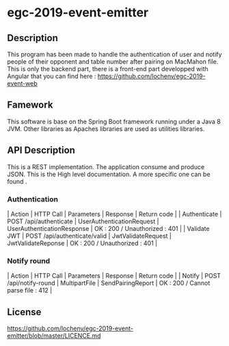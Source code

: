 # egc-2019-event-emitter

## Description
This program has been made to handle the authentication of user and notify people of their opponent and table number after pairing on MacMahon file.
This is only the backend part, there is a front-end part developped with Angular that you can find here : https://github.com/lochenv/egc-2019-event-web

## Famework
This software is base on the Spring Boot framework running under a Java 8 JVM. Other libraries as Apaches libraries are used as utilities libraries.

## API Description
This is a REST implementation. The application consume and produce JSON.
This is the High level documentation. A more specific one can be found <TODO  here>.

### Authentication
| Action | HTTP Call | Parameters | Response | Return code |
| Authenticate | POST <root>/api/authenticate | UserAuthenticationRequest | UserAuthenticationResponse | OK : 200 / Unauthorized : 401 |
| Validate JWT | POST <root>/api/authenticate/valid | JwtValidateRequest | JwtValidateReponse | OK : 200 / Unauthorized : 401 |

### Notify round
| Action | HTTP Call | Parameters | Response | Return code |
| Notify | POST <root>/api/notify-round | MultipartFile | SendPairingReport | OK : 200 / Cannot parse file : 412 | 

## License
https://github.com/lochenv/egc-2019-event-emitter/blob/master/LICENCE.md
